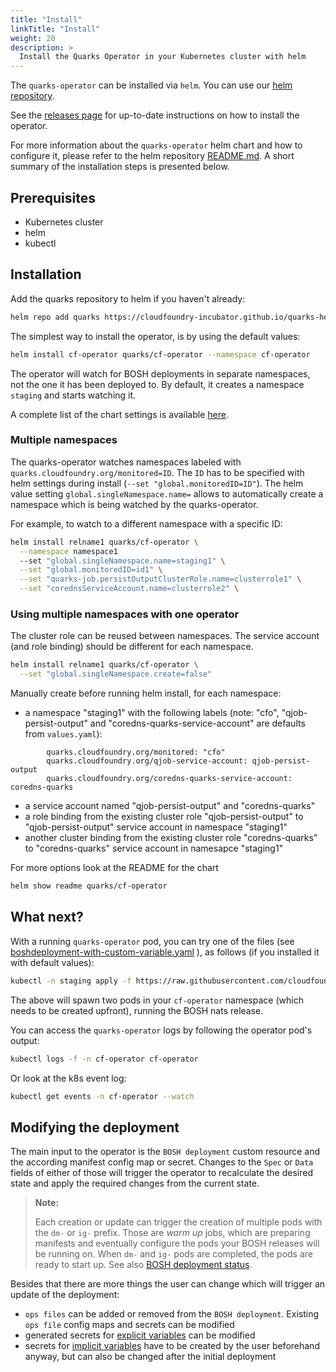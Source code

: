 ```yaml
---
title: "Install"
linkTitle: "Install"
weight: 20
description: >
  Install the Quarks Operator in your Kubernetes cluster with helm
---
```


The `quarks-operator` can be installed via `helm`. You can use our [helm repository](https://cloudfoundry-incubator.github.io/quarks-helm/).

See the [releases page](https://github.com/cloudfoundry-incubator/cf-operator/releases) for up-to-date instructions on how to install the operator.

For more information about the `quarks-operator` helm chart and how to configure it, please refer to the helm repository [README.md](https://github.com/cloudfoundry-incubator/quarks-operator/tree/master/deploy/helm/cf-operator). A short summary of the installation steps is presented below.

## Prerequisites

- Kubernetes cluster
- helm
- kubectl


## Installation

Add the quarks repository to helm if you haven't already:

```bash
helm repo add quarks https://cloudfoundry-incubator.github.io/quarks-helm/
```

The simplest way to install the operator, is by using the default values:

```bash
helm install cf-operator quarks/cf-operator --namespace cf-operator
```

The operator will watch for BOSH deployments in separate namespaces, not the one it has been deployed to. By default, it creates a namespace `staging` and starts watching it.

A complete list of the chart settings is available [here](https://hub.helm.sh/charts/quarks/cf-operator).

### Multiple namespaces

The quarks-operator watches namespaces labeled with `quarks.cloudfoundry.org/monitored=ID`. The `ID` has to be specified with helm settings during install (`--set "global.monitoredID=ID"`).
The helm value setting `global.singleNamespace.name=` allows to automatically create a namespace which is being watched by the quarks-operator.

For example, to watch to a different namespace with a specific ID:

```bash
helm install relname1 quarks/cf-operator \
  --namespace namespace1
  --set "global.singleNamespace.name=staging1" \
  --set "global.monitoredID=id1" \
  --set "quarks-job.persistOutputClusterRole.name=clusterrole1" \
  --set "corednsServiceAccount.name=clusterrole2" \
```

### Using multiple namespaces with one operator

The cluster role can be reused between namespaces. The service account (and role binding) should be different for each namespace.

```bash
helm install relname1 quarks/cf-operator \
  --set "global.singleNamespace.create=false"
```
Manually create before running helm install, for each namespace:

- a namespace "staging1" with the following labels (note: "cfo", "qjob-persist-output" and "coredns-quarks-service-account" are defaults from `values.yaml`):
```
        quarks.cloudfoundry.org/monitored: "cfo"
        quarks.cloudfoundry.org/qjob-service-account: qjob-persist-output
        quarks.cloudfoundry.org/coredns-quarks-service-account: coredns-quarks
```
- a service account named "qjob-persist-output" and "coredns-quarks"
- a role binding from the existing cluster role "qjob-persist-output" to "qjob-persist-output" service account in namespace "staging1"
- another cluster binding from the existing cluster role "coredns-quarks" to "coredns-quarks" service account in namesapce "staging1"


For more options look at the README for the chart

```bash
helm show readme quarks/cf-operator
```

## What next?

With a running `quarks-operator` pod, you can try one of the files (see [boshdeployment-with-custom-variable.yaml](https://raw.githubusercontent.com/cloudfoundry-incubator/quarks-operator/master/docs/examples/bosh-deployment/boshdeployment-with-custom-variable.yaml) ), as follows (if you installed it with default values):

```bash
kubectl -n staging apply -f https://raw.githubusercontent.com/cloudfoundry-incubator/quarks-operator/master/docs/examples/bosh-deployment/boshdeployment-with-custom-variable.yaml
```

The above will spawn two pods in your `cf-operator` namespace (which needs to be created upfront), running the BOSH nats release.

You can access the `quarks-operator` logs by following the operator pod's output:

```bash
kubectl logs -f -n cf-operator cf-operator
```

Or look at the k8s event log:

```bash
kubectl get events -n cf-operator --watch
```

## Modifying the deployment

The main input to the operator is the `BOSH deployment` custom resource and the according manifest config map or secret. Changes to the `Spec` or `Data` fields of either of those will trigger the operator to recalculate the desired state and apply the required changes from the current state.

> **Note:**
>
> Each creation or update can trigger the creation of multiple pods with the `dm-` or `ig-` prefix. Those are _warm up_ jobs, which are preparing manifests and eventually configure the pods your BOSH releases will be running on. When `dm-` and `ig-` pods are completed, the pods are ready to start up. See also [BOSH deployment status](../development/controllers/bosh_deployment/#boshdeployment-status).

Besides that there are more things the user can change which will trigger an update of the deployment:

* `ops files` can be added or removed from the `BOSH deployment`. Existing `ops file` config maps and secrets can be modified
* generated secrets for [explicit variables](https://github.com/cloudfoundry-incubator/cf-operator/blob/master/docs/from_bosh_to_kube.md#variables-to-quarks-secrets) can be modified
* secrets for [implicit variables](https://github.com/cloudfoundry-incubator/cf-operator/blob/master/docs/from_bosh_to_kube.md#manual-implicit-variables) have to be created by the user beforehand anyway, but can also be changed after the initial deployment
